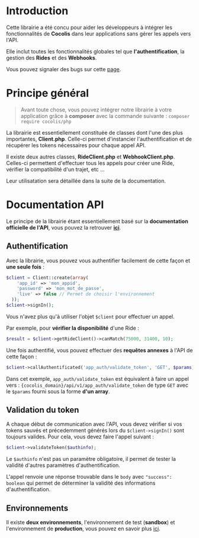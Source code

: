 # Introduction

Cette librairie a été concu pour aider les développeurs à intégrer les fonctionnalités de **Cocolis** dans leur applications sans gérer les appels vers l'API.

Elle inclut toutes les fonctionnalités globales tel que **l'authentification**, la gestion des **Rides** et des **Webhooks**.

Vous pouvez signaler des bugs sur cette [page](https://github.com/Cocolis-1/cocolis-php/issues).

# Principe général

> Avant toute chose, vous pouvez intégrer notre librairie à votre application grâce à 
> **composer** avec la commande suivante : 
> `composer require cocolis/php`

La librairie est essentiellement constituée de classes dont l'une des plus importantes, **Client.php**. Celle-ci permet d'instancier l'authentification et de récupérer les tokens nécessaires pour chaque appel API.

Il existe deux autres classes, **RideClient.php** et **WebhookClient.php**. Celles-ci permettent d'effectuer tous les appels pour créer une Ride, vérifier la compatibilité d'un trajet, etc ... 

Leur utilisatation sera détaillée dans la suite de la documentation.

# Documentation API

Le principe de la librairie étant essentiellement basé sur la **documentation officielle de l'API**, vous pouvez la retrouver **[ici](https://doc.cocolis.fr)**.

## Authentification

Avec la librairie, vous pouvez vous authentifier facilement de cette façon et **une seule fois** :

```php
$client = Client::create(array(
    'app_id' => 'mon_appid',
    'password' => 'mon_mot_de_passe',
    'live' => false // Permet de choisir l'environnement
  ));
$client->signIn();
```

Vous n'avez plus qu'à utiliser l'objet `$client` pour effectuer un appel.

Par exemple, pour **vérifier la disponibilité** d'une Ride :

```php
$result = $client->getRideClient()->canMatch(75000, 31400, 10);
```

Une fois authentifié, vous pouvez effectuer des **requêtes annexes** à l'API de cette façon :

```php
$client->callAuthentificated('app_auth/validate_token', 'GET', $params);
```

Dans cet exemple, `app_auth/validate_token` est équivalent à faire un appel vers : 
`{cocolis_domain}/api/v1/app_auth/validate_token` de type `GET` avec le `$params` fourni sous la forme **d'un array**.

## Validation du token

A chaque début de communication avec l'API, vous devez vérifier si vos tokens sauvés et précedemment générés lors du `$client->signIn()` sont toujours valides. Pour cela, vous devez faire l'appel suivant :

```php
$client->validateToken($authinfo);
```

Le `$authinfo` n'est pas un paramètre obligatoire, il permet de tester la validité d'autres paramètres d'authentification.

L'appel renvoie une réponse trouvable dans le `body` avec `"success": boolean` qui permet de déterminer la validité des informations d'authentification.

## Environnements

Il existe **deux environnements**, l'environnement de test (**sandbox**) et l'environnement de **production**, vous pouvez en savoir plus [ici](https://doc.cocolis.fr/docs/cocolis-api/docs/Installation-et-utilisation/01-Environnements.md).

